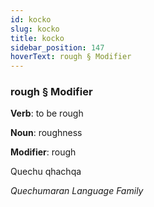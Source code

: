 ```yaml
---
id: kocko
slug: kocko
title: kocko
sidebar_position: 147
hoverText: rough § Modifier
---
```


### rough § Modifier

**Verb**: to be rough

**Noun**: roughness

**Modifier**: rough

Quechu qhachqa 

*Quechumaran Language Family*